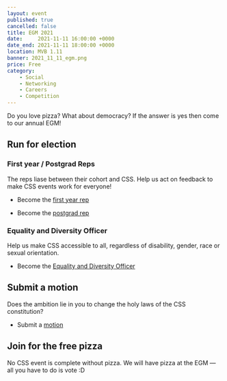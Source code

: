 ```yaml
---
layout: event
published: true
cancelled: false
title: EGM 2021
date:     2021-11-11 16:00:00 +0000
date_end: 2021-11-11 18:00:00 +0000
location: MVB 1.11
banner: 2021_11_11_egm.png
price: Free
category:
    - Social
    - Networking
    - Careers
    - Competition
---
```


Do you love pizza? What about democracy? If the answer is yes then come to our annual EGM!

## Run for election

### **First year / Postgrad Reps**
  
The reps liase between their cohort and CSS. Help us act on feedback to make CSS events work for everyone!

* Become the [first year rep][1] 

* Become the [postgrad rep][2]

### **Equality and Diversity Officer**
  
Help us make CSS accessible to all, regardless of disability, gender, race or sexual orientation. 

* Become the [Equality and Diversity Officer][3]

## Submit a motion

Does the ambition lie in you to change the holy laws of the CSS constitution? 

* Submit a [motion][4]

## Join for the free pizza

No CSS event is complete without pizza. We will have pizza at the EGM &mdash; all you have to do is vote :D


[1]:https://forms.gle/hJu7R86c6e7G9m8k7
[2]:https://forms.gle/P9SgcHwJ2s3DDSfr6
[3]:https://forms.gle/6v75MqsfSnccDb4bA
[4]:https://forms.gle/v2TToBf6GX5y7wSi8